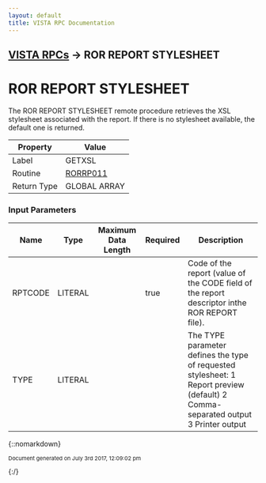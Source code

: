 ```yaml
---
layout: default
title: VISTA RPC Documentation
---
```


## [VISTA RPCs](TableOfContents) &#8594; ROR REPORT STYLESHEET
# ROR REPORT STYLESHEET

The ROR REPORT STYLESHEET remote procedure retrieves the XSL stylesheet associated with the report. If there is no stylesheet available, the default one is returned.

Property | Value
--- | ---
Label | GETXSL
Routine | [RORRP011](http://code.osehra.org/dox/Routine_RORRP011_source.html)
Return Type | GLOBAL ARRAY


### Input Parameters

Name | Type | Maximum Data Length | Required | Description
--- | --- | --- | --- | ---
RPTCODE | LITERAL |  | true | Code of the report (value of the CODE field of the report descriptor inthe ROR REPORT file).
TYPE | LITERAL |  |  | The TYPE parameter defines the type of requested stylesheet:   1  Report preview (default)  2  Comma-separated output  3  Printer output



{::nomarkdown} <br/><p style="font-size: 11px">Document generated on July 3rd 2017, 12:09:02 pm</p>{:/}
